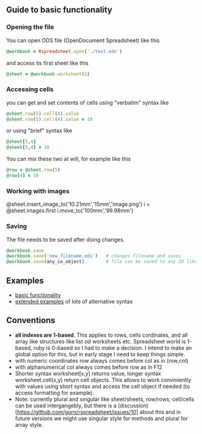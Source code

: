 ## Guide to basic functionality
### Opening the file

You can open ODS file (OpenDocument Spreadsheet) like this
````ruby
@workbook = Rspreadsheet.open('./test.ods')
````
and access its first sheet like this
````ruby
@sheet = @workbook.worksheet(1)
````
### Accessing cells

you can get and set contents of cells using "verbatim" syntax like
````ruby
@sheet.row(5).cell(4).value 
@sheet.row(5).cell(4).value = 10
````
or using "brief" syntax like
````ruby
@sheet[5,4]
@sheet[5,4] = 10
````

You can mix these two at will, for example like this
````ruby
@row = @sheet.row(5)
@row[4] = 10
````

### Working with images
@sheet.insert_image_to('10.21mm','15mm','image.png')
i = @sheet.images.first
i.move_to('100mm','99.98mm')

### Saving 
The file needs to be saved after doing changes. 
````ruby
@workbook.save
@workbook.save('new_filename.ods')   # changes filename and saves
@workbook.save(any_io_object)        # file can be saved to any IO like object as well
````

## Examples

  * [basic functionality](https://gist.github.com/gorn/42e33d086d9b4fda10ec) 
  * [extended examples](https://gist.github.com/gorn/b432e6a69e82628349e6) of lots of alternative syntax

## Conventions
  * **all indexes are 1-based**. This applies to rows, cells cordinates, and all array like structures like list od  worksheets etc. Spreadsheet world is 1-based, ruby is 0-based so I had to make a decision. I intend to make an global option for this, but in early stage I need to keep things simple.
  * with numeric coordinates row always comes before col as in  (row,col)
  * with alphanumerical col always comes before row as in F12
  * Shorter syntax worksheet[x,y] returns value, longer syntax worksheet.cell(x,y) return cell objects. This allows to work conviniently with values using short syntax and access the cell object if needed (to access formatting for example).
  * Note: currently plural and singular like sheet/sheets, row/rows, cell/cells can be used intergangebly, but there is a (discussion)[https://github.com/gorn/rspreadsheet/issues/10] about this and in future versions we might use singular style for methods and plural for array style.

